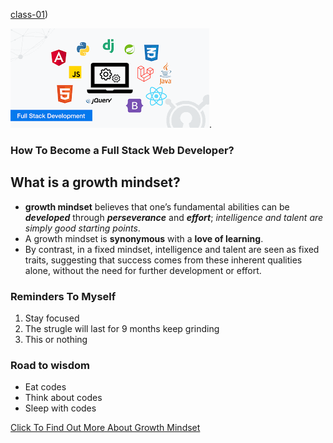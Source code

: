 [class-01](https://github.com/edgarsvalkovskis/class-01.git))


![full stack image](techedimage.png).

### How To Become a **Full Stack** Web Developer?

## What is a growth mindset?
-  **growth mindset** believes that one’s fundamental abilities can be ***developed*** through ***perseverance*** and ***effort***; *intelligence and talent are simply good starting points*. 
- A growth mindset is **synonymous** with a **love of learning**.
- By contrast, in a fixed mindset, intelligence and talent are seen as fixed traits, suggesting that success comes from these inherent qualities alone, without the need for further development or effort.

### Reminders To Myself
1. Stay focused
2. The strugle will last for 9 months keep grinding
3. This or nothing

### Road to wisdom
- Eat codes
- Think about codes
- Sleep with codes

[Click To Find Out More About Growth Mindset](https://www.atlassian.com/blog/inside-atlassian/growth-mindset)
